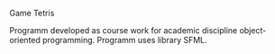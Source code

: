 Game Tetris

Programm developed as course work for academic discipline object-oriented programming.
Programm uses library SFML.
